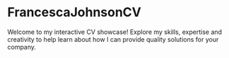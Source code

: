 # FrancescaJohnsonCV
Welcome to my interactive CV showcase! Explore my skills, expertise and creativity to help learn about how I can provide quality solutions for your company.
